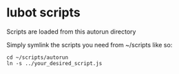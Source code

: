 lubot scripts
=============

Scripts are loaded from this autorun directory

Simply symlink the scripts you need from ~/scripts like so:

```
cd ~/scripts/autorun
ln -s ../your_desired_script.js
```
